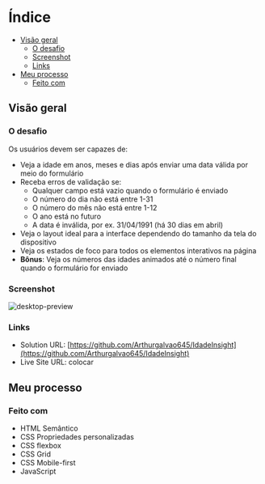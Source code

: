 # Índice

- [Visão geral](#visão-geral)
  - [O desafio](#o-desafio)
  - [Screenshot](#screenshot)
  - [Links](#links)
- [Meu processo](#meu-processo)
  - [Feito com](#feito-com)  

## Visão geral

### O desafio

Os usuários devem ser capazes de:

- Veja a idade em anos, meses e dias após enviar uma data válida por meio do formulário
- Receba erros de validação se:
  - Qualquer campo está vazio quando o formulário é enviado
  - O número do dia não está entre 1-31
  - O número do mês não está entre 1-12
  - O ano está no futuro
  - A data é inválida, por ex. 31/04/1991 (há 30 dias em abril)
- Veja o layout ideal para a interface dependendo do tamanho da tela do dispositivo
- Veja os estados de foco para todos os elementos interativos na página
- **Bônus**: Veja os números das idades animados até o número final quando o formulário for enviado

### Screenshot

![desktop-preview](https://github.com/Arthurgalvao645/IdadeInsight/assets/86384666/e55cdc95-82b3-4e97-a03c-c00673a97615)

### Links

- Solution URL: [https://github.com/Arthurgalvao645/IdadeInsight](https://github.com/Arthurgalvao645/IdadeInsight)
- Live Site URL: colocar

## Meu processo

### Feito com

- HTML Semântico
- CSS Propriedades personalizadas
- CSS flexbox
- CSS Grid
- CSS Mobile-first
- JavaScript
